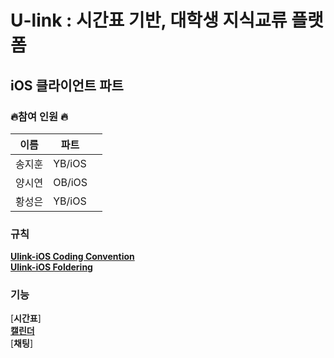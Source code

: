 

# U-link : 시간표 기반, 대학생 지식교류 플랫폼
## iOS 클라이언트 파트



 
### 🔥참여 인원 🔥
|    이름  |    파트   |      |
| ----    | ---- | ---- |
|    송지훈  |    YB/iOS  |      |
|    양시연  |   OB/iOS   |      |
|     황성은 |   YB/iOS   |      |
 
### 규칙
[**Ulink-iOS Coding Convention**](README/CodingConvention.md)    
[**Ulink-iOS Foldering**](README/foldering.md)

### 기능   
[**시간표**]   
[**캘린더**](README/se_readme.md)   
[**채팅**]